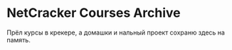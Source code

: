 # NetCracker Courses Archive

Прёл курсы в крекере, а домашки и нальный проект сохраню здесь на память.